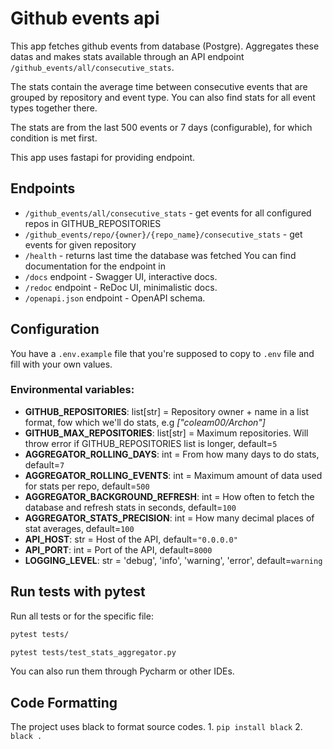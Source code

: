 # Github events api
This app fetches github events from database (Postgre). Aggregates these datas and makes stats
available through an API endpoint `/github_events/all/consecutive_stats`.

The stats contain the average time between consecutive events that are grouped by repository and event type.
You can also find stats for all event types together there.

The stats are from the last 500 events or 7 days (configurable), for which condition is met first.

This app uses fastapi for providing endpoint.

## Endpoints
* `/github_events/all/consecutive_stats` - get events for all configured repos in GITHUB_REPOSITORIES
* `/github_events/repo/{owner}/{repo_name}/consecutive_stats` - get events for given repository
* `/health` - returns last time the database was fetched
You can find documentation for the endpoint in 
* `/docs` endpoint - Swagger UI, interactive docs.
* `/redoc` endpoint - ReDoc UI, minimalistic docs.
* `/openapi.json` endpoint - OpenAPI schema.

## Configuration
You have a `.env.example` file that you're supposed to copy to `.env` file and fill with your own values.

### Environmental variables:
* **GITHUB_REPOSITORIES**: list[str] = Repository owner + name in a list format, fow which we'll do stats, e.g *["coleam00/Archon"]*
* **GITHUB_MAX_REPOSITORIES**: list[str] = Maximum repositories. Will throw error if GITHUB_REPOSITORIES list is longer, default=`5`
* **AGGREGATOR_ROLLING_DAYS**: int = From how many days to do stats, default=`7`
* **AGGREGATOR_ROLLING_EVENTS**: int = Maximum amount of data used for stats per repo, default=`500`
* **AGGREGATOR_BACKGROUND_REFRESH**: int = How often to fetch the database and refresh stats in seconds, default=`100`
* **AGGREGATOR_STATS_PRECISION**: int = How many decimal places of stat averages, default=`100`
* **API_HOST**: str = Host of the API, default=`"0.0.0.0"`
* **API_PORT**: int = Port of the API, default=`8000`
* **LOGGING_LEVEL**: str = 'debug', 'info', 'warning', 'error', default=`warning`


## Run tests with pytest
Run all tests or for the specific file:
```bash
pytest tests/
```
```bash
pytest tests/test_stats_aggregator.py
```
You can also run them through Pycharm or other IDEs.

## Code Formatting

The project uses black to format source codes.
    1. `pip install black`
    2. `black .`
